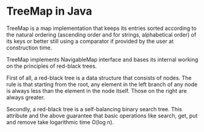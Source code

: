 # TreeMap in Java

TreeMap is a map implementation that keeps its entries sorted according to the natural ordering (ascending order and for strings, alphabetical order) of its keys or better still using a comparator if provided by the user at construction time.

TreeMap implements NavigableMap interface and bases its internal working on the principles of red-black trees.

First of all, a red-black tree is a data structure that consists of nodes.
The rule is that starting from the root, any element in the left branch of any node is always less than the element in the node itself. Those on the right are always greater. 

Secondly, a red-black tree is a self-balancing binary search tree. This attribute and the above guarantee that basic operations like search, get, put and remove take logarithmic time O(log n).


